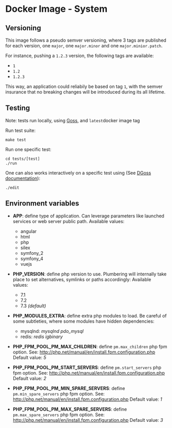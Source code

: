 # Docker Image - System

## Versioning

This image follows a pseudo semver versioning, where 3 tags are published for each version, one `major`, one `major.minor` and one `major.minior.patch`.

For instance, pushing a `1.2.3` version, the following tags are available:
* `1`
* `1.2`
* `1.2.3`

This way, an application could reliabily be based on tag `1`, with the semver insurance that no breaking changes will be introduced during its all lifetime.

## Testing

Note: tests run locally, using [Goss](https://goss.rocks), and `latest`docker image tag

Run test suite:
```
make test
```

Run one specific test:
```
cd tests/[test]
./run
```

One can also works interactively on a specific test using (See [DGoss documentation](https://github.com/aelsabbahy/goss/tree/master/extras/dgoss)):
```
./edit
```

## Environment variables

* **APP**: define type of application. Can leverage parameters like launched services or web server public path.
Available values:
    * angular
    * html
    * php
    * silex
    * symfony_2
    * symfony_4
    * vuejs

* **PHP_VERSION**: define php version to use. Plumbering will internally take place to set alternatives, symlinks or paths accordingly:
Available values:
    * 7.1
    * 7.2
    * 7.3 *(default)*

* **PHP_MODULES_EXTRA**: define extra php modules to load. Be careful of some subtleties, where some modules have hidden dependencies:
    * mysqlnd: *mysqlnd pdo_mysql*
    * redis: *redis igbinary*

* **PHP_FPM_POOL_PM_MAX_CHILDREN**: define `pm.max_children` php fpm option. See: http://php.net/manual/en/install.fpm.configuration.php
Default value: *5*

* **PHP_FPM_POOL_PM_START_SERVERS**: define `pm.start_servers` php fpm option. See: http://php.net/manual/en/install.fpm.configuration.php
Default value: *2*

* **PHP_FPM_POOL_PM_MIN_SPARE_SERVERS**: define `pm.min_spare_servers` php fpm option. See: http://php.net/manual/en/install.fpm.configuration.php
Default value: *1*

* **PHP_FPM_POOL_PM_MAX_SPARE_SERVERS**: define `pm.max_spare_servers` php fpm option. See: http://php.net/manual/en/install.fpm.configuration.php
Default value: *3*
